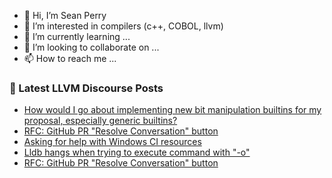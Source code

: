 - 👋 Hi, I’m Sean Perry
- 👀 I’m interested in compilers (c++, COBOL, llvm)
- 🌱 I’m currently learning ...
- 💞️ I’m looking to collaborate on ...
- 📫 How to reach me ...

<!---
s66perry/s66perry is a ✨ special ✨ repository because its `README.md` (this file) appears on your GitHub profile.
You can click the Preview link to take a look at your changes.
--->
### 📕 Latest LLVM Discourse Posts

<!-- DISCOURSE-LLVM:START -->
- [How would I go about implementing new bit manipulation builtins for my proposal, especially generic builtins?](https://discourse.llvm.org/t/how-would-i-go-about-implementing-new-bit-manipulation-builtins-for-my-proposal-especially-generic-builtins/76523#post_1)
- [RFC: GitHub PR &quot;Resolve Conversation&quot; button](https://discourse.llvm.org/t/rfc-github-pr-resolve-conversation-button/73178?page=3#post_54)
- [Asking for help with Windows CI resources](https://discourse.llvm.org/t/asking-for-help-with-windows-ci-resources/76375#post_18)
- [Lldb hangs when trying to execute command with &quot;-o&quot;](https://discourse.llvm.org/t/lldb-hangs-when-trying-to-execute-command-with-o/76471#post_3)
- [RFC: GitHub PR &quot;Resolve Conversation&quot; button](https://discourse.llvm.org/t/rfc-github-pr-resolve-conversation-button/73178?page=3#post_53)
<!-- DISCOURSE-LLVM:END -->
